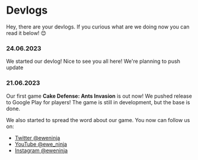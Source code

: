 # Devlogs
Hey, there are your devlogs. If you curious what are we doing now you can read it below! 😊

### 24.06.2023
We started our devlog! Nice to see you all here! We're planning to push update

### 21.06.2023
Our first game **Cake Defense: Ants Invasion** is out now! We pushed release to Google Play for players! The game is still in development, but the base is done.

We also started to spread the word about our game. You now can follow us on:
- [Twitter @eweninja](https://twitter.com/eweninja)
- [YouTube @ewe_ninja](https://youtube.com/@ewe_ninja)
- [Instagram @eweninja](https://instagram.com/eweninja)
